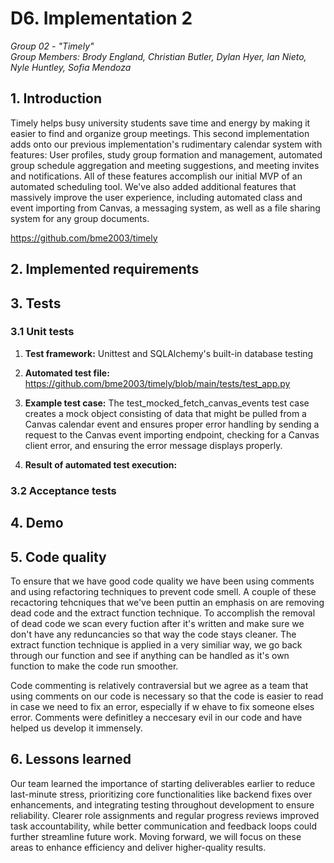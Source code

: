 # D6. Implementation 2

_Group 02 - "Timely"_\
_Group Members: Brody England, Christian Butler, Dylan Hyer, Ian Nieto, Nyle Huntley, Sofia Mendoza_

## 1. Introduction
Timely helps busy university students save time and energy by making it easier to find and organize group meetings. This second implementation adds onto our previous implementation's rudimentary calendar system with features: User profiles, study group formation and management, automated group schedule aggregation and meeting suggestions, and meeting invites and notifications. All of these features accomplish our initial MVP of an automated scheduling tool. We've also added additional features that massively improve the user experience, including automated class and event importing from Canvas, a messaging system, as well as a file sharing system for any group documents.

https://github.com/bme2003/timely

## 2. Implemented requirements

## 3. Tests

### 3.1 Unit tests
1. **Test framework:** Unittest and SQLAlchemy's built-in database testing

2. **Automated test file:** https://github.com/bme2003/timely/blob/main/tests/test_app.py

3. **Example test case:** The test_mocked_fetch_canvas_events test case creates a mock object consisting of data that might be pulled from a Canvas calendar event and ensures proper error handling by sending a request to the Canvas event importing endpoint, checking for a Canvas client error, and ensuring the error message displays properly.

4. **Result of automated test execution:**

### 3.2 Acceptance tests

## 4. Demo

## 5. Code quality
To ensure that we have good code quality we have been using comments and using refactoring techniques to prevent code smell. A couple of these recactoring tehcniques that we've been puttin an emphasis on are removing dead code and the extract function technique. To accomplish the removal of dead code we scan every fuction after it's written and make sure we don't have any reduncancies so that way the code stays cleaner. The extract function technique is applied in a very similiar way, we go back through our function and see if anything can be handled as it's own function to make the code run smoother. 

Code commenting is relatively contraversial but we agree as a team that using comments on our code is necessary so that the code is easier to read in case we need to fix an error, especially if w ehave to fix someone elses error. Comments were definitley a neccesary evil in our code and have helped us develop it immensely. 



## 6. Lessons learned
Our team learned the importance of starting deliverables earlier to reduce last-minute stress, prioritizing core functionalities like backend fixes over enhancements, and integrating testing throughout development to ensure reliability. Clearer role assignments and regular progress reviews improved task accountability, while better communication and feedback loops could further streamline future work. Moving forward, we will focus on these areas to enhance efficiency and deliver higher-quality results.
